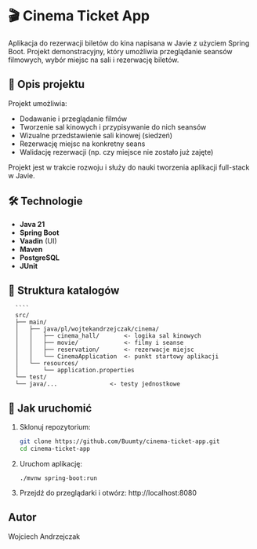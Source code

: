# 🎬 Cinema Ticket App

Aplikacja do rezerwacji biletów do kina napisana w Javie z użyciem Spring Boot. Projekt demonstracyjny, który umożliwia przeglądanie seansów filmowych, wybór miejsc na sali i rezerwację biletów.

## 🧠 Opis projektu

Projekt umożliwia:
- Dodawanie i przeglądanie filmów
- Tworzenie sal kinowych i przypisywanie do nich seansów
- Wizualne przedstawienie sali kinowej (siedzeń)
- Rezerwację miejsc na konkretny seans
- Walidację rezerwacji (np. czy miejsce nie zostało już zajęte)

Projekt jest w trakcie rozwoju i służy do nauki tworzenia aplikacji full-stack w Javie.

## 🛠️ Technologie

- **Java 21**
- **Spring Boot**
- **Vaadin** (UI)
- **Maven**
- **PostgreSQL**
- **JUnit**

## 📁 Struktura katalogów
      ````
      src/
      ├── main/
      │   ├── java/pl/wojtekandrzejczak/cinema/
      │   │   ├── cinema_hall/       <- logika sal kinowych
      │   │   ├── movie/             <- filmy i seanse
      │   │   ├── reservation/       <- rezerwacje miejsc
      │   │   └── CinemaApplication  <- punkt startowy aplikacji
      │   └── resources/
      │       └── application.properties
      └── test/
      └── java/...               <- testy jednostkowe


## 🚀 Jak uruchomić

1. Sklonuj repozytorium:
   ```bash
   git clone https://github.com/Buumty/cinema-ticket-app.git
   cd cinema-ticket-app
   
2. Uruchom aplikację:
    ````
    ./mvnw spring-boot:run

3. Przejdź do przeglądarki i otwórz: http://localhost:8080

## Autor

Wojciech Andrzejczak
